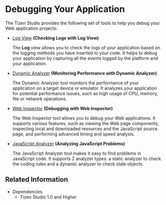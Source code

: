 # Debugging Your Application

The Tizen Studio provides the following set of tools to help you debug your Web application projects:

- [Log View](../common-tools/log-view.md) **(Checking Logs with Log View)**

   The **Log** view allows you to check the logs of your application based on the logging methods you have inserted to your code. It helps to debug your application by capturing all the events logged by the platform and your application.

- [Dynamic Analyzer](../common-tools/dynamic-analyzer/overview.md) **(Monitoring Performance with Dynamic Analyzer)**

   The Dynamic Analyzer tool monitors the performance of your application on a target device or emulator. It analyzes your application for potential performance issues, such as high usage of CPU, memory, file or network operations.

- [Web Inspector](web-inspector.md) **(Debugging with Web Inspector)**

  The Web Inspector tool allows you to debug your Web applications. It supports various features, such as viewing the Web page components, inspecting local and downloaded resources and the JavaScript source page, and performing advanced timing and speed analysis.

- [JavaScript Analyzer](js-analyzer.md) **(Analyzing JavaScript Problems)**

  The JavaScript Analyzer tool makes it easy to find problems in JavaScript code. It supports 2 analyzer types: a static analyzer to check the coding rules and a dynamic analyzer to check stale objects.


## Related Information
* Dependencies
  - Tizen Studio 1.0 and Higher
